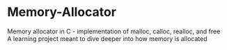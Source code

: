 # Memory-Allocator
 Memory allocator in C - implementation of malloc, calloc, realloc, and free <br>
 A learning project meant to dive deeper into how memory is allocated
